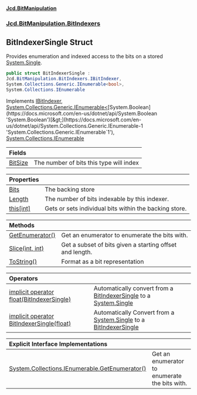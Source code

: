 #### [Jcd.BitManipulation](index.md 'index')
### [Jcd.BitManipulation.BitIndexers](Jcd.BitManipulation.BitIndexers.md 'Jcd.BitManipulation.BitIndexers')

## BitIndexerSingle Struct

Provides enumeration and indexed access to the bits on a stored [System.Single](https://docs.microsoft.com/en-us/dotnet/api/System.Single 'System.Single').

```csharp
public struct BitIndexerSingle :
Jcd.BitManipulation.BitIndexers.IBitIndexer,
System.Collections.Generic.IEnumerable<bool>,
System.Collections.IEnumerable
```

Implements [IBitIndexer](Jcd.BitManipulation.BitIndexers.IBitIndexer.md 'Jcd.BitManipulation.BitIndexers.IBitIndexer'), [System.Collections.Generic.IEnumerable&lt;](https://docs.microsoft.com/en-us/dotnet/api/System.Collections.Generic.IEnumerable-1 'System.Collections.Generic.IEnumerable`1')[System.Boolean](https://docs.microsoft.com/en-us/dotnet/api/System.Boolean 'System.Boolean')[&gt;](https://docs.microsoft.com/en-us/dotnet/api/System.Collections.Generic.IEnumerable-1 'System.Collections.Generic.IEnumerable`1'), [System.Collections.IEnumerable](https://docs.microsoft.com/en-us/dotnet/api/System.Collections.IEnumerable 'System.Collections.IEnumerable')

| Fields | |
| :--- | :--- |
| [BitSize](Jcd.BitManipulation.BitIndexers.BitIndexerSingle.BitSize.md 'Jcd.BitManipulation.BitIndexers.BitIndexerSingle.BitSize') | The number of bits this type will index |

| Properties | |
| :--- | :--- |
| [Bits](Jcd.BitManipulation.BitIndexers.BitIndexerSingle.Bits.md 'Jcd.BitManipulation.BitIndexers.BitIndexerSingle.Bits') | The backing store |
| [Length](Jcd.BitManipulation.BitIndexers.BitIndexerSingle.Length.md 'Jcd.BitManipulation.BitIndexers.BitIndexerSingle.Length') | The number of bits indexable by this indexer. |
| [this[int]](Jcd.BitManipulation.BitIndexers.BitIndexerSingle.this[int].md 'Jcd.BitManipulation.BitIndexers.BitIndexerSingle.this[int]') | Gets or sets individual bits within the backing store. |

| Methods | |
| :--- | :--- |
| [GetEnumerator()](Jcd.BitManipulation.BitIndexers.BitIndexerSingle.GetEnumerator().md 'Jcd.BitManipulation.BitIndexers.BitIndexerSingle.GetEnumerator()') | Get an enumerator to enumerate the bits with. |
| [Slice(int, int)](Jcd.BitManipulation.BitIndexers.BitIndexerSingle.Slice(int,int).md 'Jcd.BitManipulation.BitIndexers.BitIndexerSingle.Slice(int, int)') | Get a subset of bits given a starting offset and length. |
| [ToString()](Jcd.BitManipulation.BitIndexers.BitIndexerSingle.ToString().md 'Jcd.BitManipulation.BitIndexers.BitIndexerSingle.ToString()') | Format as a bit representation |

| Operators | |
| :--- | :--- |
| [implicit operator float(BitIndexerSingle)](Jcd.BitManipulation.BitIndexers.BitIndexerSingle.op_Implicitfloat(Jcd.BitManipulation.BitIndexers.BitIndexerSingle).md 'Jcd.BitManipulation.BitIndexers.BitIndexerSingle.op_Implicit float(Jcd.BitManipulation.BitIndexers.BitIndexerSingle)') | Automatically convert from a [BitIndexerSingle](Jcd.BitManipulation.BitIndexers.BitIndexerSingle.md 'Jcd.BitManipulation.BitIndexers.BitIndexerSingle') to a [System.Single](https://docs.microsoft.com/en-us/dotnet/api/System.Single 'System.Single') |
| [implicit operator BitIndexerSingle(float)](Jcd.BitManipulation.BitIndexers.BitIndexerSingle.op_ImplicitJcd.BitManipulation.BitIndexers.BitIndexerSingle(float).md 'Jcd.BitManipulation.BitIndexers.BitIndexerSingle.op_Implicit Jcd.BitManipulation.BitIndexers.BitIndexerSingle(float)') | Automatically Convert from a [System.Single](https://docs.microsoft.com/en-us/dotnet/api/System.Single 'System.Single') to a [BitIndexerSingle](Jcd.BitManipulation.BitIndexers.BitIndexerSingle.md 'Jcd.BitManipulation.BitIndexers.BitIndexerSingle') |

| Explicit Interface Implementations | |
| :--- | :--- |
| [System.Collections.IEnumerable.GetEnumerator()](Jcd.BitManipulation.BitIndexers.BitIndexerSingle.System.Collections.IEnumerable.GetEnumerator().md 'Jcd.BitManipulation.BitIndexers.BitIndexerSingle.System.Collections.IEnumerable.GetEnumerator()') | Get an enumerator to enumerate the bits with. |
